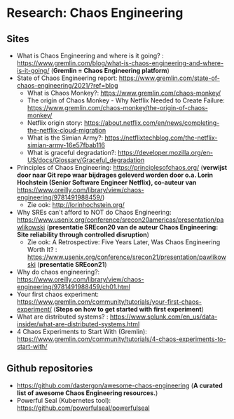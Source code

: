 # Research: Chaos Engineering
## Sites
- What is Chaos Engineering and where is it going? : https://www.gremlin.com/blog/what-is-chaos-engineering-and-where-is-it-going/ (**Gremlin = Chaos Engineering platform**)  
- State of Chaos Engineering report: https://www.gremlin.com/state-of-chaos-engineering/2021/?ref=blog
  - What is Chaos Monkey?: https://www.gremlin.com/chaos-monkey/  
  - The origin of Chaos Monkey - Why Netflix Needed to Create Failure: https://www.gremlin.com/chaos-monkey/the-origin-of-chaos-monkey/  
  - Netflix origin story: https://about.netflix.com/en/news/completing-the-netflix-cloud-migration  
  - What is the Simian Army?: https://netflixtechblog.com/the-netflix-simian-army-16e57fbab116
  - What is graceful degradation?: https://developer.mozilla.org/en-US/docs/Glossary/Graceful_degradation
- Principles of Chaos Engineering: https://principlesofchaos.org/ (**verwijst door naar Git repo waar bijdrages geleverd worden door o.a. Lorin Hochstein (Senior Software Engineer Netflix), co-auteur van** https://www.oreilly.com/library/view/chaos-engineering/9781491988459/)  
  - Zie ook: http://lorinhochstein.org/
- Why SREs can't afford to NOT do Chaos Engineering: https://www.usenix.org/conference/srecon20americas/presentation/pawlikowski (**presentatie SREcon20 van de auteur Chaos Engineering: Site reliability through controlled disruption**)
  - Zie ook: A Retrospective: Five Years Later, Was Chaos Engineering Worth It? : https://www.usenix.org/conference/srecon21/presentation/pawlikowski (**presentatie SREcon21**)  
- Why do chaos engineering?: https://www.oreilly.com/library/view/chaos-engineering/9781491988459/ch01.html
- Your first chaos experiment: https://www.gremlin.com/community/tutorials/your-first-chaos-experiment/ (**Steps on how to get started with first experiment**)  
- What are distributed systems? : https://www.splunk.com/en_us/data-insider/what-are-distributed-systems.html  
- 4 Chaos Experiments to Start With (Gremlin): https://www.gremlin.com/community/tutorials/4-chaos-experiments-to-start-with/

## Github repositories  
- https://github.com/dastergon/awesome-chaos-engineering (**A curated list of awesome Chaos Engineering resources.**)
- Powerful Seal (Kubernetes tool): https://github.com/powerfulseal/powerfulseal
